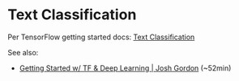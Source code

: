 # Text Classification

Per TensorFlow getting started docs: [Text Classification](https://www.tensorflow.org/tutorials/keras/basic_text_classification)

See also:

* [Getting Started w/ TF & Deep Learning | Josh Gordon](https://youtu.be/tYYVSEHq-io) (~52min)
